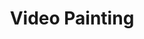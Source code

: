 ---
ee_id_thing: '48'
site: '1'
type: '2'
inv_num: 2008-002
add_credit:
url: 2008-002-video-painting
title: Video Painting
year: '2008'
display_year: '2008'
medium: VHS tape
dims:
pitch: "​2 hour video improvisation made on an assortment of video tools."
ps: ​Video painting is a 2 hour (eeek!) long video edited onto a <i><b> unique</b></i>
  VHS cassette tape I made using various image generation technology I had lying around
  (Amiga Toaster, Video FX Ed/it machines, vidicon cameras, Final Cut, etc, etc, etc).
  It was edited down from about 14 hours of improvisation (aka just hitting random
  buttons). Below are some stills. To see it please check <a title="" href="http://americanart.si.edu/collections/search/artwork/?id=78231">this</a>
  place out cause they have the only tape.
live_url:
youtube:
https://github.com/coryarcangel/alu:
imgs: video-painting-2008-002-still-3-database-ih.jpg
subheading:
download:
commission:
related:
layout: things-i-made
---